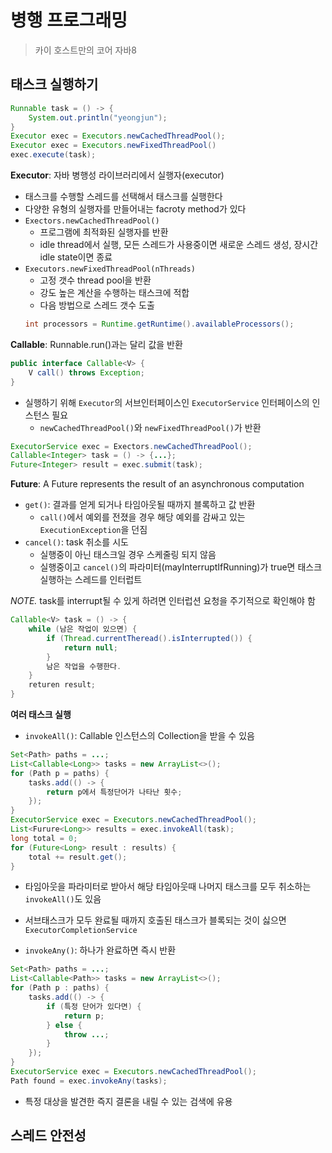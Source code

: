 # 병행 프로그래밍
> 카이 호스트만의 코어 자바8

## 태스크 실행하기

```java
Runnable task = () -> {
	System.out.println("yeongjun");
}
Executor exec = Executors.newCachedThreadPool();
Executor exec = Executors.newFixedThreadPool()
exec.execute(task);
```

**Executor**: 자바 병행성 라이브러리에서 실행자(executor)
- 태스크를 수행할 스레드를 선택해서 태스크를 실행한다
- 다양한 유형의 실행자를 만들어내는 facroty method가 있다
- `Exectors.newCachedThreadPool()`
  - 프로그램에 최적화된 실행자를 반환
  - idle thread에서 실행, 모든 스레드가 사용중이면 새로운 스레드 생성, 장시간 idle state이면 종료
- `Executors.newFixedThreadPool(nThreads)`
  - 고정 갯수 thread pool을 반환
  - 강도 높은 계산을 수행하는 태스크에 적합
  - 다음 방법으로 스레드 갯수 도출
  ```java
  int processors = Runtime.getRuntime().availableProcessors();
  ```

**Callable**: Runnable.run()과는 달리 값을 반환
```java
public interface Callable<V> {
	V call() throws Exception;
}
```
- 실행하기 위해 `Executor`의 서브인터페이스인 `ExecutorService` 인터페이스의 인스턴스 필요
  - `newCachedThreadPool()`와 `newFixedThreadPool()`가 반환
```java
ExecutorService exec = Exectors.newCachedThreadPool();
Callable<Integer> task = () -> {...};
Future<Integer> result = exec.submit(task);
```

**Future**: A Future represents the result of an asynchronous computation
- `get()`: 결과를 얻게 되거나 타임아웃될 때까지 블록하고 값 반환
  - `call()`에서 예외를 전졌을 경우 해당 예외를 감싸고 있는 `ExecutionException`을 던짐
- `cancel()`: task 취소를 시도
  - 실행중이 아닌 태스크일 경우 스케줄링 되지 않음
  - 실행중이고 `cancel()`의 파라미터(mayInterruptIfRunning)가 true면 태스크 실행하는 스레드를 인터럽트

_NOTE._ task를 interrupt될 수 있게 하려면 인터럽션 요청을 주기적으로 확인해야 함
```java
Callable<V> task = () -> {
	while (남은 작업이 있으면) {
		if (Thread.currentTheread().isInterrupted()) {
			return null;
		}
		남은 작업을 수행한다.
	}
	returen result;
}
```

**여러 태스크 실행**
- `invokeAll()`: Callable 인스턴스의 Collection을 받을 수 있음
```java
Set<Path> paths = ...;
List<Callable<Long>> tasks = new ArrayList<>();
for (Path p = paths) {
	tasks.add(() -> {
		return p에서 특정단어가 나타난 횟수;
	});
}
ExecutorService exec = Executors.newCachedThreadPool();
List<Furure<Long>> results = exec.invokeAll(task);
long total = 0;
for (Future<Long> result : results) {
	total += result.get();
}
```
  - 타임아웃을 파라미터로 받아서 해당 타임아웃때 나머지 태스크를 모두 취소하는 `invokeAll()`도 있음
  - 서브태스크가 모두 완료될 때까지 호출된 태스크가 블록되는 것이 싫으면 `ExecutorCompletionService`
  
- `invokeAny()`: 하나가 완료하면 즉시 반환
```java
Set<Path> paths = ...;
List<Callable<Path>> tasks = new ArrayList<>();
for (Path p : paths) {
	tasks.add(() -> {
		if (특정 단어가 있다면) {
			return p;
		} else {
			throw ...;
		}
	});
}
ExecutorService exec = Executors.newCachedThreadPool();
Path found = exec.invokeAny(tasks);
```
  - 특정 대상을 발견한 즉지 결론을 내릴 수 있는 검색에 유용

## 스레드 안전성